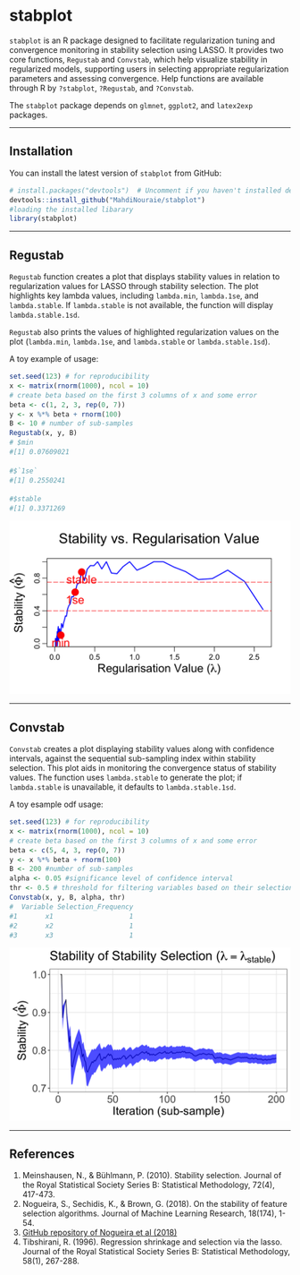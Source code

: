 # stabplot

`stabplot` is an R package designed to facilitate regularization tuning and convergence monitoring in stability selection using LASSO. It provides two core functions, `Regustab` and `Convstab`, which help visualize stability in regularized models, supporting users in selecting appropriate regularization parameters and assessing convergence.
Help functions are available through R by `?stabplot`, `?Regustab`, and `?Convstab`.

The `stabplot` package depends on `glmnet`, `ggplot2`, and `latex2exp` packages.

---
## Installation

You can install the latest version of `stabplot` from GitHub:

```r
# install.packages("devtools")  # Uncomment if you haven't installed devtools
devtools::install_github("MahdiNouraie/stabplot")
#loading the installed libarary
library(stabplot) 
```
---
## Regustab

`Regustab` function creates a plot that displays stability values in relation to regularization values for LASSO through stability selection. The plot highlights key lambda values, including `lambda.min`, `lambda.1se`, and `lambda.stable`. If `lambda.stable` is not available, the function will display `lambda.stable.1sd`.

`Regustab` also prints the values of highlighted regularization values on the plot (`lambda.min`, `lambda.1se`, and `lambda.stable` or `lambda.stable.1sd`).

A toy example of usage:
```r
set.seed(123) # for reproducibility
x <- matrix(rnorm(1000), ncol = 10)
# create beta based on the first 3 columns of x and some error
beta <- c(1, 2, 3, rep(0, 7))
y <- x %*% beta + rnorm(100)
B <- 10 # number of sub-samples
Regustab(x, y, B)
# $min
#[1] 0.07609021

#$`1se`
#[1] 0.2550241

#$stable
#[1] 0.3371269
```
![Regustab Example](man/Regustab.png)

---
## Convstab

`Convstab` creates a plot displaying stability values along with confidence intervals, against the sequential sub-sampling index within stability selection. This plot aids in monitoring the convergence status of stability values. The function uses `lambda.stable` to generate the plot; if `lambda.stable` is unavailable, it defaults to `lambda.stable.1sd`.

A toy esample odf usage:
```r
set.seed(123) # for reproducibility
x <- matrix(rnorm(1000), ncol = 10)
# create beta based on the first 3 columns of x and some error
beta <- c(5, 4, 3, rep(0, 7))
y <- x %*% beta + rnorm(100)
B <- 200 #number of sub-samples
alpha <- 0.05 #significance level of confidence interval
thr <- 0.5 # threshold for filtering variables based on their selection frequencies
Convstab(x, y, B, alpha, thr)
#  Variable Selection_Frequency
#1       x1                   1
#2       x2                   1
#3       x3                   1
```
![Regustab Example](man/Convstab.png)

---
## References

1. Meinshausen, N., & Bühlmann, P. (2010). Stability selection. Journal of the Royal Statistical Society Series B: Statistical Methodology, 72(4), 417-473.
2. Nogueira, S., Sechidis, K., & Brown, G. (2018). On the stability of feature selection algorithms. Journal of Machine Learning Research, 18(174), 1-54.
3. [GitHub repository of Nogueira et al (2018)](https://github.com/nogueirs/JMLR2018)
4. Tibshirani, R. (1996). Regression shrinkage and selection via the lasso. Journal of the Royal Statistical Society Series B: Statistical Methodology, 58(1), 267-288.














